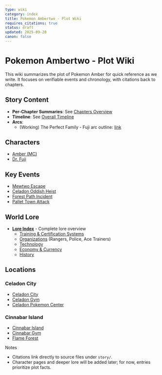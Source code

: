```yaml
---
type: wiki
category: index
title: Pokemon Ambertwo - Plot Wiki
requires_citations: true
status: draft
updated: 2025-09-20
canon: false
---
```


# Pokemon Ambertwo - Plot Wiki

This wiki summarizes the plot of Pokemon Amber for quick reference as we write. It focuses on verifiable events and chronology, with citations back to chapters.

## Story Content

- **Per-Chapter Summaries**: See [Chapters Overview](./chapters.md)
- **Timeline**: See [Overall Timeline](./timeline.md)
- **Arcs**:
  - (Working) The Perfect Family - Fuji arc outline: [link](./arcs/1-the-perfect-family.md)

## Characters

- [Amber (MC)](./characters/amber-mc.md)
- [Dr. Fuji](./characters/dr-fuji.md)

## Key Events

- [Mewtwo Escape](./arcs/1-the-perfect-family/events/1-mewtwo-escape.md)
- [Celadon Oddish Heist](./arcs/1-the-perfect-family/events/2-celadon-oddish-heist.md)
- [Forest Path Incident](./arcs/1-the-perfect-family/events/3-forest-path-incident.md)
- [Pallet Town Attack](./arcs/1-the-perfect-family/events/4-pallet-attack.md)

## World Lore

- **[Lore Index](./lore/index.md)** - Complete lore overview
  - [Training & Certification Systems](./lore/training/index.md)
  - [Organizations](./lore/organizations/ranger-union.md) (Rangers, Police, Ace Trainers)
  - [Technology](./lore/tech/index.md)
  - [Economy & Currency](./lore/economy.md)
  - [History](./lore/history/kanto-johto-unification-war.md)

## Locations

### Celadon City
- [Celadon City](./pok-locations/celadon-city/celadon-city.md)
- [Celadon Gym](./pok-locations/celadon-city/celadon-gym.md)
- [Celadon Pokemon Center](./pok-locations/celadon-city/celadon-pokemon-center.md)

### Cinnabar Island
- [Cinnabar Island](./pok-locations/cinnabar-island/cinnabar-island.md)
- [Cinnabar Gym](./pok-locations/cinnabar-island/cinnabar-gym.md)
- [Flame Forest](./pok-locations/cinnabar-island/flame-forest.md)

Notes
- Citations link directly to source files under `story/`.
- Character pages and deeper lore will be added later; for now, entries prioritize plot facts.
